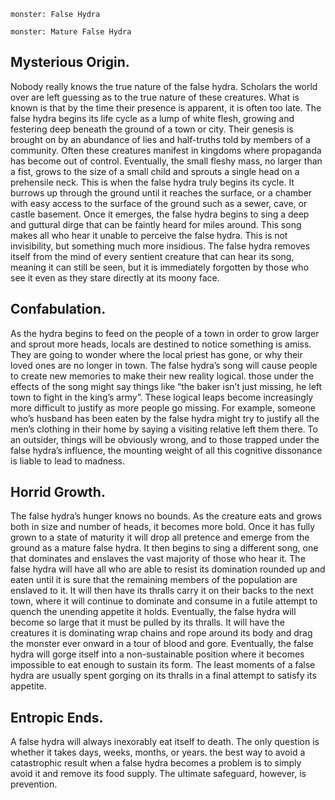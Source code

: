 ```statblock
monster: False Hydra
```

```statblock
monster: Mature False Hydra
```



## Mysterious Origin. 
Nobody really knows the true 
nature of the false hydra. Scholars the world over are
left guessing as to the true nature of these creatures. 
What is known is that by the time their presence is 
apparent, it is often too late. The false hydra begins its
life cycle as a lump of white flesh, growing and festering
deep beneath the ground of a town or city. Their genesis
is brought on by an abundance of lies and half-truths 
told by members of a community. Often these creatures
manifest in kingdoms where propaganda has become
out of control. Eventually, the small fleshy mass, no larger
than a fist, grows to the size of a small child and sprouts
a single head on a prehensile neck. This is when the false
hydra truly begins its cycle. It burrows up through the
ground until it reaches the surface, or a chamber with
easy access to the surface of the ground such as a sewer, 
cave, or castle basement. Once it emerges, the false hydra
begins to sing a deep and guttural dirge that can be faintly
heard for miles around. This song makes all who hear it
unable to perceive the false hydra. This is not invisibility, 
but something much more insidious. The false hydra 
removes itself from the mind of every sentient creature 
that can hear its song, meaning it can still be seen, but it
is immediately forgotten by those who see it even as they 
stare directly at its moony face.
## Confabulation. 
As the hydra begins to feed on the people
of a town in order to grow larger and sprout more heads, 
locals are destined to notice something is amiss. They are
going to wonder where the local priest has gone, or why 
their loved ones are no longer in town. The false hydra’s 
song will cause people to create new memories to make 
their new reality logical. those under the effects of the song
might say things like “the baker isn’t just missing,  he left
town to fight in the king’s army”. These logical leaps
become increasingly more difficult to justify as more people
go missing. For example, someone who’s husband has been 
eaten by the false hydra might try to justify all the men’s 
clothing in their home by saying a visiting relative left them
there. To an outsider, things will be obviously wrong, and to
those trapped under the false hydra’s influence, the mounting
weight of all this cognitive dissonance is liable to lead to 
madness. 
## Horrid Growth. 
The false hydra’s hunger knows no bounds.
As the creature eats and grows both in size and number of
heads, it becomes more bold. Once it has fully grown to a
state of maturity it will drop all pretence and emerge from
the ground as a mature false hydra. It then begins to sing
a different song, one that dominates and enslaves the vast
majority of those who hear it. The false hydra will have all
who are able to resist its domination rounded up and eaten
until it is sure that the remaining members of the population
are enslaved to it. It will then have its thralls carry it on their
backs to the next town, where it will continue to dominate
and consume in a futile attempt to quench the unending
appetite it holds. Eventually, the false hydra will become so
large that it must be pulled by its thralls. It will have the
creatures it is dominating wrap chains and rope around its
body and drag the monster ever onward in a tour of blood 
and gore. Eventually, the false hydra will gorge itself into 
a non-sustainable position where it becomes impossible
to eat enough to sustain its form. The least moments of a
false hydra are usually spent gorging on its thralls in a final
attempt to satisfy its appetite.
## Entropic Ends. 
A false hydra will always inexorably eat
itself to death. The only question is whether it takes days,
weeks, months, or years. the best way to avoid a catastrophic
result when a false hydra becomes a problem is to simply
avoid it and remove its food supply. The ultimate safeguard, 
however, is prevention. 
